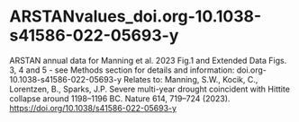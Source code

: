 # ARSTANvalues_doi.org-10.1038-s41586-022-05693-y
ARSTAN annual data for Manning et al. 2023 Fig.1 and Extended Data Figs. 3, 4 and 5 - see Methods section for details and information: doi.org-10.1038-s41586-022-05693-y
Relates to: Manning, S.W., Kocik, C., Lorentzen, B., Sparks, J.P. Severe multi-year drought coincident with Hittite collapse around 1198–1196 BC. Nature 614, 719–724 (2023). 
https://doi.org/10.1038/s41586-022-05693-y
